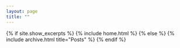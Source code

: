 ```yaml
---
layout: page
title: ""
---
```


{% if site.show_excerpts %}
  {% include home.html %}
{% else %}
  {% include archive.html title="Posts" %}
{% endif %}

